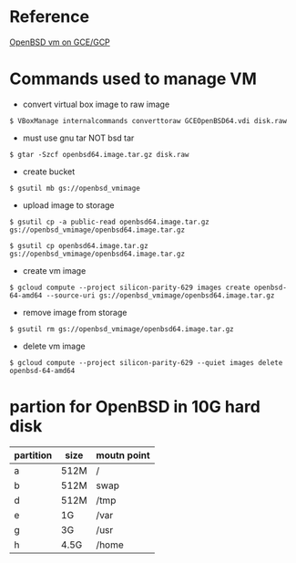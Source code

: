 # Reference
[OpenBSD vm on GCE/GCP](https://dev.to/nabbisen/openbsd-vm-on-gcegcp---12-local-part-gp3)

# Commands used to manage VM

- convert virtual box image to raw image

`$ VBoxManage internalcommands converttoraw GCEOpenBSD64.vdi disk.raw`

- must use gnu tar NOT bsd tar

`$ gtar -Szcf openbsd64.image.tar.gz disk.raw`

- create bucket

`$ gsutil mb gs://openbsd_vmimage`

- upload image to storage

`$ gsutil cp -a public-read openbsd64.image.tar.gz gs://openbsd_vmimage/openbsd64.image.tar.gz`

`$ gsutil cp openbsd64.image.tar.gz gs://openbsd_vmimage/openbsd64.image.tar.gz`

- create vm image

`$ gcloud compute --project silicon-parity-629 images create openbsd-64-amd64 --source-uri gs://openbsd_vmimage/openbsd64.image.tar.gz`


- remove image from storage

`$ gsutil rm gs://openbsd_vmimage/openbsd64.image.tar.gz`

- delete vm image

`$ gcloud compute --project silicon-parity-629 --quiet images delete openbsd-64-amd64`


# partion for OpenBSD in 10G hard disk

partition | size | moutn point 
----------|------|------------
a | 512M | /
b | 512M | swap
d | 512M | /tmp
e | 1G | /var
g | 3G | /usr
h | 4.5G | /home
